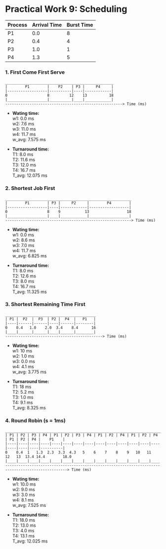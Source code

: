 # Practical Work 9: Scheduling

|Process|Arrival Time|Burst Time|
|----  | --- | --- |
|P1	|0.0|	8|
|P2	|0.4|	4|
|P3	|1.0|	1|
|P4	|1.3|	5|

### 1. First Come First Serve
```
_________________________________________________
|        P1        |    P2    | P3 |     P4     |
|------------------|----------|----|------------|
0                  8         12    13          18
|__________________|__________|____|____________|
-----------------------------------------------------> Time (ms)
```
- **Wating time:**  
w1: 0.0 ms  
w2: 7.6 ms  
w3: 11.0 ms  
w4: 11.7 ms  
w_avg: 7.575 ms  

- **Turnaround time:**  
T1: 8.0 ms  
T2: 11.6 ms  
T3: 12.0 ms  
T4: 16.7 ms  
T_avg: 12.075 ms

### 2. Shortest Job First
```
_________________________________________________________
|        P1        | P3 |     P2     |        P4        |
|------------------|----|------------|------------------|
0                  8    9           13                 18
|__________________|____|____________|__________________|
---------------------------------------------------------> Time (ms)
```
- **Wating time:**  
w1: 0.0 ms  
w2: 8.6 ms  
w3: 7.0 ms  
w4: 11.7 ms  
w_avg: 6.825 ms  

- **Turnaround time:**  
T1: 8.0 ms  
T2: 12.6 ms  
T3: 8.0 ms  
T4: 16.7 ms  
T_avg: 11.325 ms

### 3. Shortest Remaining Time First
```
_________________________________________
| P1 |  P2  |  P3  | P2 |  P4  |   P1   |
|----|------|------|----|------|--------|
0    0.4   1.0    2.0  3.4    8.4      16
|____|______|______|____|______|________|
--------------------------------------------> Time (ms)
```
- **Wating time:**  
w1: 10 ms  
w2: 1.0 ms  
w3: 0.0 ms  
w4: 4.1 ms  
w_avg: 3.775 ms  

- **Turnaround time:**  
T1: 18 ms  
T2: 5.2 ms  
T3: 1.0 ms  
T4: 9.1 ms  
T_avg: 8.325 ms

### 4. Round Robin (s = 1ms)
```
_________________________________________________________________________________________________
| P1 | P2 | P3 | P4 | P1 | P2 | P3 | P4 | P1 | P2 | P4 | P1 | P2 | P4 | P1 | P2 | P4 |    P1    |
|----|----|----|----|----|----|----|----|----|----|----|----|----|----|----|----|----|----------|
0    0.4  1   1.3  2.3  3.3  4.3   5    6    7    8    9   10   11   12   13  13.4 14.4        18.0
|____|____|____|____|____|____|____|____|____|____|____|____|____|____|____|____|____|__________|
--------------------------------------------------------------------------------------------------> Time (ms)
```
- **Wating time:**  
w1: 10.0 ms  
w2: 9.0 ms  
w3: 3.0 ms  
w4: 8.1 ms  
w_avg: 7.525 ms  

- **Turnaround time:**  
T1: 18.0 ms  
T2: 13.0 ms  
T3: 4.0 ms  
T4: 13.1 ms  
T_avg: 12.025 ms
